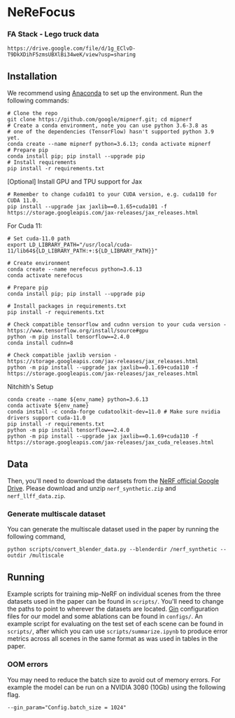 # NeReFocus

### FA Stack - Lego truck data
```
https://drive.google.com/file/d/1g_EClvD-T9DkXDihF5zmsUBXlBi34weK/view?usp=sharing
```


## Installation
We recommend using [Anaconda](https://www.anaconda.com/products/individual) to set
up the environment. Run the following commands:

```
# Clone the repo
git clone https://github.com/google/mipnerf.git; cd mipnerf
# Create a conda environment, note you can use python 3.6-3.8 as
# one of the dependencies (TensorFlow) hasn't supported python 3.9 yet.
conda create --name mipnerf python=3.6.13; conda activate mipnerf
# Prepare pip
conda install pip; pip install --upgrade pip
# Install requirements
pip install -r requirements.txt
```
[Optional] Install GPU and TPU support for Jax
```
# Remember to change cuda101 to your CUDA version, e.g. cuda110 for CUDA 11.0.
pip install --upgrade jax jaxlib==0.1.65+cuda101 -f https://storage.googleapis.com/jax-releases/jax_releases.html
```

For Cuda 11:
```
# Set cuda-11.0 path
export LD_LIBRARY_PATH="/usr/local/cuda-11/lib64${LD_LIBRARY_PATH:+:${LD_LIBRARY_PATH}}"

# Create environment
conda create --name nerefocus python=3.6.13
conda activate nerefocus

# Prepare pip
conda install pip; pip install --upgrade pip

# Install packages in requirements.txt
pip install -r requirements.txt

# Check compatible tensorflow and cudnn version to your cuda version - https://www.tensorflow.org/install/source#gpu
python -m pip install tensorflow==2.4.0
conda install cudnn=8

# Check compatible jaxlib version - https://storage.googleapis.com/jax-releases/jax_releases.html
python -m pip install --upgrade jax jaxlib==0.1.69+cuda110 -f https://storage.googleapis.com/jax-releases/jax_releases.html

```

Nitchith's Setup

```
conda create --name ${env_name} python=3.6.13
conda activate ${env_name}
conda install -c conda-forge cudatoolkit-dev=11.0 # Make sure nvidia drivers support cuda-11.0
pip install -r requirements.txt
python -m pip install tensorflow==2.4.0
python -m pip install --upgrade jax jaxlib==0.1.69+cuda110 -f https://storage.googleapis.com/jax-releases/jax_cuda_releases.html
```
## Data

Then, you'll need to download the datasets
from the [NeRF official Google Drive](https://drive.google.com/drive/folders/128yBriW1IG_3NJ5Rp7APSTZsJqdJdfc1).
Please download and unzip `nerf_synthetic.zip` and `nerf_llff_data.zip`.

### Generate multiscale dataset
You can generate the multiscale dataset used in the paper by running the following command,
```
python scripts/convert_blender_data.py --blenderdir /nerf_synthetic --outdir /multiscale
```

## Running

Example scripts for training mip-NeRF on individual scenes from the three
datasets used in the paper can be found in `scripts/`. You'll need to change
the paths to point to wherever the datasets are located.
[Gin](https://github.com/google/gin-config) configuration files for our model
and some ablations can be found in `configs/`.
An example script for evaluating on the test set of each scene can be found
in `scripts/`, after which you can use `scripts/summarize.ipynb` to produce
error metrics across all scenes in the same format as was used in tables in the
paper.

### OOM errors
You may need to reduce the batch size to avoid out of memory errors. For example the model can be run on a NVIDIA 3080 (10Gb) using the following flag. 
```
--gin_param="Config.batch_size = 1024"
```
